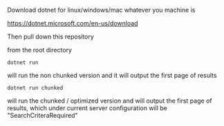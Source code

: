 Download dotnet for linux/windows/mac whatever you machine is

https://dotnet.microsoft.com/en-us/download

Then pull down this repository

from the root directory

`dotnet run`

will run the non chunked version and it will output the first page of results

`dotnet run chunked`

will run the chunked / optimized version and will output the first page of results, which under current server configuration will be "SearchCriteraRequired"
